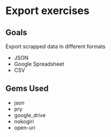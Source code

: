 # Export exercises

## Goals

Export scrapped data in different formats
- JSON
- Google Spreadsheet
- CSV

## Gems Used

- json
- pry
- google_drive
- nokogiri
- open-uri